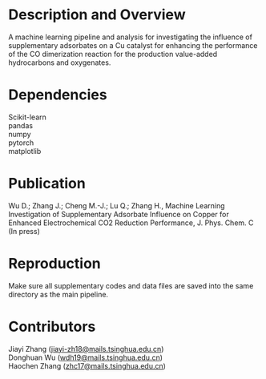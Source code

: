 # Description and Overview
A machine learning pipeline and analysis for investigating the influence of supplementary adsorbates on a Cu catalyst for enhancing the performance of the CO dimerization reaction for the production value-added hydrocarbons and oxygenates. 

# Dependencies
Scikit-learn\
pandas\
numpy\
pytorch\
matplotlib

# Publication
Wu D.; Zhang J.; Cheng M.-J.; Lu Q.; Zhang H., Machine Learning Investigation of Supplementary Adsorbate
Influence on Copper for Enhanced Electrochemical CO2 Reduction
Performance, J. Phys. Chem. C (In press)

# Reproduction
Make sure all supplementary codes and data files are saved into the same directory as the main pipeline. 

# Contributors
Jiayi Zhang (jiayi-zh18@mails.tsinghua.edu.cn)\
Donghuan Wu (wdh19@mails.tsinghua.edu.cn)\
Haochen Zhang (zhc17@mails.tsinghua.edu.cn)
